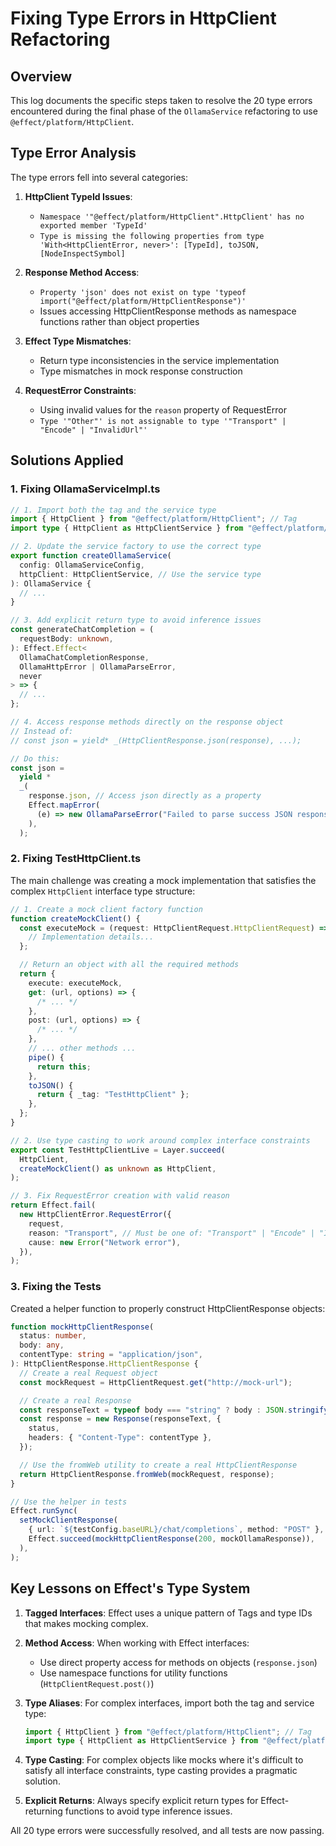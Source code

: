 # Fixing Type Errors in HttpClient Refactoring

## Overview

This log documents the specific steps taken to resolve the 20 type errors encountered during the final phase of the `OllamaService` refactoring to use `@effect/platform/HttpClient`.

## Type Error Analysis

The type errors fell into several categories:

1. **HttpClient TypeId Issues**:

   - `Namespace '"@effect/platform/HttpClient".HttpClient' has no exported member 'TypeId'`
   - `Type is missing the following properties from type 'With<HttpClientError, never>': [TypeId], toJSON, [NodeInspectSymbol]`

2. **Response Method Access**:

   - `Property 'json' does not exist on type 'typeof import("@effect/platform/HttpClientResponse")'`
   - Issues accessing HttpClientResponse methods as namespace functions rather than object properties

3. **Effect Type Mismatches**:

   - Return type inconsistencies in the service implementation
   - Type mismatches in mock response construction

4. **RequestError Constraints**:
   - Using invalid values for the `reason` property of RequestError
   - `Type '"Other"' is not assignable to type '"Transport" | "Encode" | "InvalidUrl"'`

## Solutions Applied

### 1. Fixing OllamaServiceImpl.ts

```typescript
// 1. Import both the tag and the service type
import { HttpClient } from "@effect/platform/HttpClient"; // Tag
import type { HttpClient as HttpClientService } from "@effect/platform/HttpClient"; // Service type

// 2. Update the service factory to use the correct type
export function createOllamaService(
  config: OllamaServiceConfig,
  httpClient: HttpClientService, // Use the service type
): OllamaService {
  // ...
}

// 3. Add explicit return type to avoid inference issues
const generateChatCompletion = (
  requestBody: unknown,
): Effect.Effect<
  OllamaChatCompletionResponse,
  OllamaHttpError | OllamaParseError,
  never
> => {
  // ...
};

// 4. Access response methods directly on the response object
// Instead of:
// const json = yield* _(HttpClientResponse.json(response), ...);

// Do this:
const json =
  yield *
  _(
    response.json, // Access json directly as a property
    Effect.mapError(
      (e) => new OllamaParseError("Failed to parse success JSON response", e),
    ),
  );
```

### 2. Fixing TestHttpClient.ts

The main challenge was creating a mock implementation that satisfies the complex `HttpClient` interface type structure:

```typescript
// 1. Create a mock client factory function
function createMockClient() {
  const executeMock = (request: HttpClientRequest.HttpClientRequest) => {
    // Implementation details...
  };

  // Return an object with all the required methods
  return {
    execute: executeMock,
    get: (url, options) => {
      /* ... */
    },
    post: (url, options) => {
      /* ... */
    },
    // ... other methods ...
    pipe() {
      return this;
    },
    toJSON() {
      return { _tag: "TestHttpClient" };
    },
  };
}

// 2. Use type casting to work around complex interface constraints
export const TestHttpClientLive = Layer.succeed(
  HttpClient,
  createMockClient() as unknown as HttpClient,
);

// 3. Fix RequestError creation with valid reason
return Effect.fail(
  new HttpClientError.RequestError({
    request,
    reason: "Transport", // Must be one of: "Transport" | "Encode" | "InvalidUrl"
    cause: new Error("Network error"),
  }),
);
```

### 3. Fixing the Tests

Created a helper function to properly construct HttpClientResponse objects:

```typescript
function mockHttpClientResponse(
  status: number,
  body: any,
  contentType: string = "application/json",
): HttpClientResponse.HttpClientResponse {
  // Create a real Request object
  const mockRequest = HttpClientRequest.get("http://mock-url");

  // Create a real Response
  const responseText = typeof body === "string" ? body : JSON.stringify(body);
  const response = new Response(responseText, {
    status,
    headers: { "Content-Type": contentType },
  });

  // Use the fromWeb utility to create a real HttpClientResponse
  return HttpClientResponse.fromWeb(mockRequest, response);
}

// Use the helper in tests
Effect.runSync(
  setMockClientResponse(
    { url: `${testConfig.baseURL}/chat/completions`, method: "POST" },
    Effect.succeed(mockHttpClientResponse(200, mockOllamaResponse)),
  ),
);
```

## Key Lessons on Effect's Type System

1. **Tagged Interfaces**: Effect uses a unique pattern of Tags and type IDs that makes mocking complex.

2. **Method Access**: When working with Effect interfaces:

   - Use direct property access for methods on objects (`response.json`)
   - Use namespace functions for utility functions (`HttpClientRequest.post()`)

3. **Type Aliases**: For complex interfaces, import both the tag and service type:

   ```typescript
   import { HttpClient } from "@effect/platform/HttpClient"; // Tag
   import type { HttpClient as HttpClientService } from "@effect/platform/HttpClient"; // Type
   ```

4. **Type Casting**: For complex objects like mocks where it's difficult to satisfy all interface constraints, type casting provides a pragmatic solution.

5. **Explicit Returns**: Always specify explicit return types for Effect-returning functions to avoid type inference issues.

All 20 type errors were successfully resolved, and all tests are now passing.
